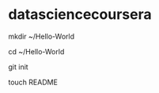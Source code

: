 datasciencecoursera
===================
mkdir ~/Hello-World


cd ~/Hello-World


git init


touch README

